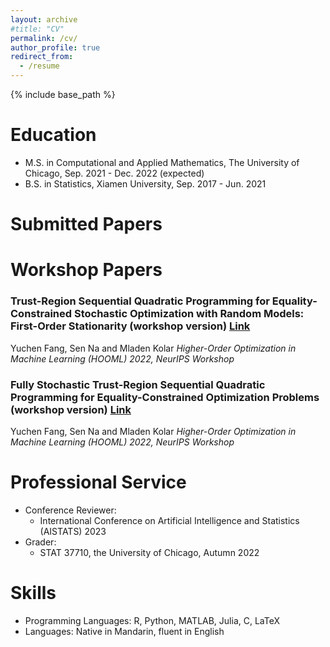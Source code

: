 ```yaml
---
layout: archive
#title: "CV"
permalink: /cv/
author_profile: true
redirect_from:
  - /resume
---
```


{% include base_path %}

Education
======
* M.S. in Computational and Applied Mathematics, The University of Chicago, Sep. 2021 - Dec. 2022 (expected)
* B.S. in Statistics, Xiamen University, Sep. 2017 - Jun. 2021


Submitted Papers
======



  
Workshop Papers
======
### Trust-Region Sequential Quadratic Programming for Equality-Constrained Stochastic Optimization with Random Models: First-Order Stationarity (workshop version) [Link](https://www.dropbox.com/s/385ch07gldbrier/HOOWorkshop_TR-SQP-STORM_First_Order_Stationarity.pdf?dl=0)
Yuchen Fang, Sen Na and Mladen Kolar
*Higher-Order Optimization in Machine Learning (HOOML) 2022, NeurIPS Workshop*

### Fully Stochastic Trust-Region Sequential Quadratic Programming for Equality-Constrained Optimization Problems (workshop version) [Link](https://www.dropbox.com/s/fkkajoy3ue3o4ix/HOOWorkshop_TR-StoSQP.pdf?dl=0)
Yuchen Fang, Sen Na and Mladen Kolar
*Higher-Order Optimization in Machine Learning (HOOML) 2022, NeurIPS Workshop*

Professional Service
======
* Conference Reviewer: 
  * International Conference on Artificial Intelligence and Statistics (AISTATS) 2023
* Grader:
  * STAT 37710, the University of Chicago, Autumn 2022

Skills
====
* Programming Languages: R, Python, MATLAB, Julia, C, LaTeX
* Languages: Native in Mandarin, fluent in English
